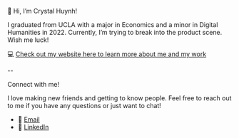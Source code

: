 👋 Hi, I’m Crystal Huynh!

I graduated from UCLA with a major in Economics and a minor in Digital Humanities in 2022. Currently, I’m trying to break into the product scene. Wish me luck!

:computer: [Check out my website here to learn more about me and my work](https://crystalhuynh.webflow.io/)

--

Connect with me!

I love making new friends and getting to know people. Feel free to reach out to me if you have any questions or just want to chat!
- :e-mail: [Email](crystal.huynh39@gmail.com)
- :briefcase: [LinkedIn](https://www.linkedin.com/in/crystalthuynh/)

<!---
Crystalhuynh39/Crystalhuynh39 is a ✨ special ✨ repository because its `README.md` (this file) appears on your GitHub profile.
You can click the Preview link to take a look at your changes.
--->

